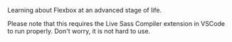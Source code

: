 Learning about Flexbox at an advanced stage of life.  

Please note that this requires the Live Sass Compiler extension in VSCode to run properly. Don't worry, it is not hard to use.